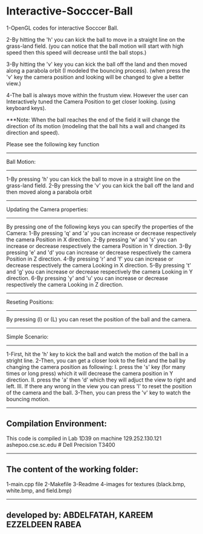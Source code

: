 # Interactive-Socccer-Ball

1-OpenGL codes for interactive Socccer Ball.

2-By hitting the 'h' you can kick the ball to move in a straight line on the grass-land field. (you can notice that the ball motion will start with high speed then this speed will decrease until the ball stops.)

3-By hitting the 'v' key you can kick the ball off the land and then moved along a parabola orbit (I modeled the bouncing process). (when press the 'v' key the camera position and looking will be changed to give a better view.)

4-The ball is always move within the frustum view. However the user can Interactively tuned the Camera Position to get closer looking. (using keyboard keys).

***Note: When the ball reaches the end of the field it will change the direction of its motion (modeling that the ball hits a wall and changed its direction and speed).


Please see the following key function

***********************************
Ball Motion:
***********************************
 1-By pressing 'h' you can kick the ball to move in a straight line on the grass-land field.
 2-By pressing the 'v' you can kick the ball off the land and then moved along a parabola orbit


***********************************
Updating the Camera properties:
***********************************
By pressing one of the following keys you can specify the properties of the Camera:
	1-By pressing 'q' and 'a' you can increase or decrease respectively the camera Position in X direction.
	2-By pressing 'w' and 's' you can increase or decrease respectively the camera Position in Y direction.
	3-By pressing 'e' and 'd' you can increase or decrease respectively the camera Position in Z direction.
	4-By pressing 'r' and 'f' you can increase or decrease respectively the camera Looking in X direction.
	5-By pressing 't' and 'g' you can increase or decrease respectively the camera Looking in Y direction.
	6-By pressing 'y' and 'u' you can increase or decrease respectively the camera Looking in Z direction.


********************************
Reseting Positions:
********************************
By pressing (l) or (L) you can reset the position of the ball and the camera.




*******************************
Simple Scenario:
*******************************
1-First, hit the 'h' key to kick the ball and watch the motion of the ball in a stright line.
2-Then, you can get a closer look to the field and the ball by changing the camera position as following:
	I.   press the 's' key (for many times or long press) which it will decrease the camera position in Y direction.
	II.  press the 'a' then 'd' which they will adjuct the view to right and left.
	III. If there any wrong in the view you can press 'l' to reset the position of the camera and the ball.
3-Then, you can press the 'v' key to watch the bouncing motion.

------------------------------------------
Compilation Environment:
------------------------------------------
This code is compiled in Lab 1D39 on machine 129.252.130.121 ashepoo.cse.sc.edu # Dell Precision T3400

------------------------------------
The content of the working folder:
-----------------------------------
1-main.cpp file
2-Makefile
3-Readme
4-images for textures (black.bmp, white.bmp, and field.bmp)

--------------------------------------------
developed by: ABDELFATAH, KAREEM EZZELDEEN RABEA 
--------------------------------------------

